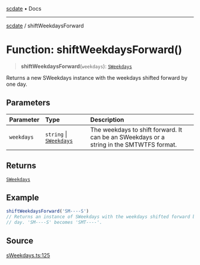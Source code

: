 [scdate](../README.md) • Docs

---

[scdate](../README.md) / shiftWeekdaysForward

# Function: shiftWeekdaysForward()

> **shiftWeekdaysForward**(`weekdays`): [`SWeekdays`](../classes/SWeekdays.md)

Returns a new SWeekdays instance with the weekdays shifted forward by one
day.

## Parameters

| Parameter  | Type                                               | Description                                                                                   |
| :--------- | :------------------------------------------------- | :-------------------------------------------------------------------------------------------- |
| `weekdays` | `string` \| [`SWeekdays`](../classes/SWeekdays.md) | The weekdays to shift forward. It can be an SWeekdays or a<br />string in the SMTWTFS format. |

## Returns

[`SWeekdays`](../classes/SWeekdays.md)

## Example

```ts
shiftWeekdaysForward('SM----S')
// Returns an instance of SWeekdays with the weekdays shifted forward by one
// day. 'SM----S' becomes 'SMT----'.
```

## Source

[sWeekdays.ts:125](https://github.com/ericvera/scdate/blob/26a0ee551696abb8d0e853bcc8b83fccd84ac8ae/src/sWeekdays.ts#L125)
